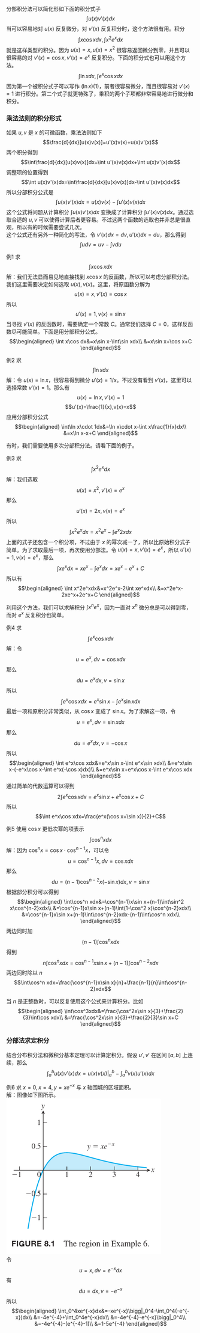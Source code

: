分部积分法可以简化形如下面的积分式子
$$\int u(x)v'(x)dx$$
当可以容易地对 $u(x)$ 反复微分，对 $v'(x)$ 反复积分时，这个方法很有用。积分
$$\int x\cos xdx,\int x^2e^xdx$$
就是这样类型的积分。因为 $u(x)=x,u(x)=x^2$ 很容易返回微分到零，并且可以很容易的对 $v'(x)=\cos x,v'(x)=e^x$ 反复积分。下面的积分式也可以用这个方法。
$$\int \ln xdx,\int e^x\cos xdx$$
因为第一个被积分式子可以写作 $(\ln x)(1)$，前者很容易微分，而且很容易对 $v'(x)=1$ 进行积分。第二个式子就更特殊了，乘积的两个子项都非常容易地进行微分和积分。

### 乘法法则的积分形式
如果 $u,v$ 是 $x$ 的可微函数，乘法法则如下
$$\frac{d}{dx}[u(x)v(x)]=u'(x)v(x)+u(x)v'(x)$$
两个积分得到
$$\int\frac{d}{dx}[u(x)v(x)]dx=\int u'(x)v(x)dx+\int u(x)v'(x)dx$$
调整项的位置得到
$$\int u(x)v'(x)dx=\int\frac{d}{dx}[u(x)v(x)]dx-\int u'(x)v(x)dx$$
所以分部积分公式是
$$\int u(x)v'(x)dx=u(x)v(x)-\int u'(x)v(x)dx$$
这个公式将问题从计算积分 $\int u(x)v'(x)dx$ 变换成了计算积分 $\int u'(x)v(x)dx$。通过选取合适的 $u,v$ 可以使得计算后者更容易。不过这两个函数的选取也并非总是很直观，所以有的时候需要尝试几次。  
这个公式还有另外一种简化的写法，令 $v'(x)dx=dv,u'(x)dx=du$，那么得到
$$\int udv=uv-\int vdu$$

例1 求
$$\int x\cos xdx$$
解：我们无法显而易见地直接找到 $x\cos x$ 的反函数，所以可以考虑分部积分法。  
我们这里需要决定如何选取 $u(x),v(x)$。这里，将原函数分解为
$$u(x)=x,v'(x)=\cos x$$
所以
$$u'(x)=1,v(x)=\sin x$$
当寻找 $v'(x)$ 的反函数时，需要确定一个常数 $C$。通常我们选择 $C=0$，这样反函数尽可能简单。下面是用分部积分公式。
$$\begin{aligned}
\int x\cos dx&=x\sin x-\int\sin xdx\\
&=x\sin x+\cos x+C
\end{aligned}$$

例2 求
$$\int\ln xdx$$
解：令 $u(x)=\ln x$，很容易得到微分 $u'(x)=1/x$。不过没有看到 $v'(x)$，这里可以选择常数 $v'(x)=1$。那么有
$$u(x)=\ln x,v'(x)=1$$
$$u'(x)=\frac{1}{x},v(x)=x$$
应用分部积分公式
$$\begin{aligned}
\int\ln x\cdot 1dx&=\ln x\cdot x-\int x\frac{1}{x}dx\\
&=x\ln x-x+C
\end{aligned}$$

有时，我们需要使用多次分部积分法。请看下面的例子。

例3 求
$$\int x^2e^xdx$$
解：我们选取
$$u(x)=x^2,v'(x)=e^x$$
那么
$$u'(x)=2x,v(x)=e^x$$
所以
$$\int x^2e^xdx=x^2e^x-\int e^x 2xdx$$
上面的式子还包含一个积分项，不过由于 $x$ 的幂次减一了，所以比原始积分式子简单。为了求取最后一项，再次使用分部法。令 $u(x)=x,v'(x)=e^x$，所以 $u'(x)=1,v(x)=e^x$，那么
$$\int xe^xdx=xe^x-\int e^xdx=xe^x-e^x+C$$
所以有
$$\begin{aligned}
\int x^2e^xdx&=x^2e^x-2\int xe^xdx\\
&=x^2e^x-2xe^x+2e^x+C
\end{aligned}$$

利用这个方法，我们可以求解积分 $\int x^ne^x$，因为一直对 $x^n$ 微分总是可以得到零，而对 $e^x$ 反复积分也简单。

例4 求
$$\int e^x\cos xdx$$
解：令
$$u=e^x,dv=\cos xdx$$
那么
$$du=e^xdx,v=\sin x$$
所以
$$\int e^x\cos xdx=e^x\sin x-\int e^x\sin xdx$$
最后一项和原积分非常类似，从 $\cos x$ 变成了 $\sin x$。为了求解这一项，令
$$u=e^x,dv=\sin xdx$$
那么
$$du=e^xdx,v=-\cos x$$
所以
$$\begin{aligned}
\int e^x\cos xdx&=e^x\sin x-\int e^x\sin xdx\\
&=e^x\sin x-(-e^x\cos x-\int e^x(-\cos x)dx)\\
&=e^x\sin x+e^x\cos x-\int e^x\cos xdx
\end{aligned}$$
通过简单的代数运算可以得到
$$2\int e^x\cos xdx=e^x\sin x+e^x\cos x+C$$
所以
$$\int e^x\cos xdx=\frac{e^x(\cos x+\sin x)}{2}+C$$

例5 使用 $\cos x$ 更低次幂的项表示
$$\int\cos^n xdx$$
解：因为 $\cos^n x=\cos x\cdot\cos^{n-1}x$，可以令
$$u=\cos^{n-1}x,dv=\cos xdx$$
那么
$$du=(n-1)\cos^{n-2}x(-\sin x)dx,v=\sin x$$
根据部分积分可以得到
$$\begin{aligned}
\int\cos^n xdx&=\cos^{n-1}x\sin x+(n-1)\int\sin^2 x\cos^{n-2}xdx\\
&=\cos^{n-1}x\sin x+(n-1)\int(1-\cos^2 x)\cos^{n-2}xdx\\
&=\cos^{n-1}x\sin x+(n-1)\int\cos^{n-2}xdx-(n-1)\int\cos^n xdx\\
\end{aligned}$$
两边同时加
$$(n-1)\int\cos^n xdx$$
得到
$$n\int\cos^n xdx=\cos^{n-1}x\sin x+(n-1)\int\cos^{n-2}xdx$$
两边同时除以 $n$
$$\int\cos^n xdx=\frac{\cos^{n-1}x\sin x}{n}+\frac{n-1}{n}\int\cos^{n-2}xdx$$

当 $n$ 是正整数时，可以反复使用这个公式来计算积分。比如
$$\begin{aligned}
\int\cos^3xdx&=\frac{\cos^2x\sin x}{3}+\frac{2}{3}\int\cos xdx\\
&=\frac{\cos^2x\sin x}{3}+\frac{2}{3}\sin x+C
\end{aligned}$$

### 分部法求定积分
结合分布积分法和微积分基本定理可以计算定积分。假设 $u',v'$ 在区间 $[a,b]$ 上连续，那么
$$\int_a^bu(x)v'(x)dx=u(x)v(x)\bigg|_a^b-\int_a^bv(x)u'(x)dx$$

例6 求 $x=0,x=4,y=xe^{-x}$ 与 $x$ 轴围城的区域面积。  
解：图像如下图所示。  
![](020.010.png)  
令
$$u=x,dv=e^{-x}dx$$
有
$$du=dx,v=-e^{-x}$$
所以
$$\begin{aligned}
\int_0^4xe^{-x}dx&=-xe^{-x}\bigg|_0^4-\int_0^4(-e^{-x})dx\\
&=-4e^{-4}+\int_0^4e^{-x}dx\\
&=-4e^{-4}-e^{-x}\bigg|_0^4\\
&=-4e^{-4}-(e^{-4}-1)\\
&=1-5e^{-4}
\end{aligned}$$
